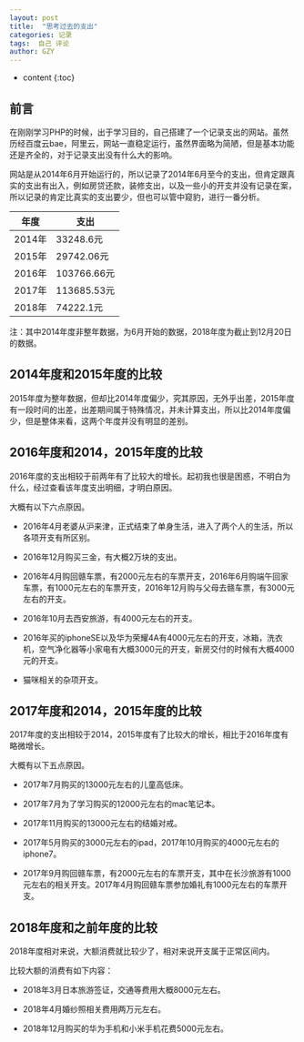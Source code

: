 ```yaml
---
layout: post
title:  "思考过去的支出"
categories: 记录
tags:  自己 评论
author: GZY
---
```


* content
{:toc}

## 前言

在刚刚学习PHP的时候，出于学习目的，自己搭建了一个记录支出的网站。虽然历经百度云bae，阿里云，网站一直稳定运行，虽然界面略为简陋，但是基本功能还是齐全的，对于记录支出没有什么大的影响。

网站是从2014年6月开始运行的，所以记录了2014年6月至今的支出，但肯定跟真实的支出有出入，例如房贷还款，装修支出，以及一些小的开支并没有记录在案，所以记录的肯定比真实的支出要少，但也可以管中窥豹，进行一番分析。

年度 | 支出 
---- | ---
2014年 | 33248.6元
2015年 | 29742.06元
2016年 | 103766.66元
2017年 | 113685.53元
2018年 | 74222.1元

注：其中2014年度非整年数据，为6月开始的数据，2018年度为截止到12月20日的数据。





## 2014年度和2015年度的比较

2015年度为整年数据，但却比2014年度偏少，究其原因，无外乎出差，2015年度有一段时间的出差，出差期间属于特殊情况，并未计算支出，所以比2014年度偏少，但是整体来看，这两个年度并没有明显的差别。

## 2016年度和2014，2015年度的比较

2016年度的支出相较于前两年有了比较大的增长。起初我也很是困惑，不明白为什么，经过查看该年度支出明细，才明白原因。

大概有以下六点原因。

* 2016年4月老婆从沪来津，正式结束了单身生活，进入了两个人的生活，所以各项开支有所区别。

* 2016年12月购买三金，有大概2万块的支出。

* 2016年4月购回赣车票，有2000元左右的车票开支，2016年6月购端午回家车票，有1000元左右的车票开支，2016年12月购与父母去赣车票，有3000元左右的开支。

* 2016年10月去西安旅游，有4000元左右的开支。

* 2016年买的iphoneSE以及华为荣耀4A有4000元左右的开支，冰箱，洗衣机，空气净化器等小家电有大概3000元的开支，新房交付的时候有大概4000元的开支。

* 猫咪相关的杂项开支。

## 2017年度和2014，2015年度的比较

2017年度的支出相较于2014，2015年度有了比较大的增长，相比于2016年度有略微增长。

大概有以下五点原因。

* 2017年7月购买的13000元左右的儿童高低床。

* 2017年7月为了学习购买的12000元左右的mac笔记本。

* 2017年11月购买的13000元左右的结婚对戒。

* 2017年5月购买的3000元左右的ipad，2017年10月购买的4000元左右的iphone7。

* 2017年9月购回赣车票，有2000元左右的车票开支，其中在长沙旅游有1000元左右的相关开支。2017年4月购回赣车票参加婚礼有1000元左右的车票开支。

## 2018年度和之前年度的比较

2018年度相对来说，大额消费就比较少了，相对来说开支属于正常区间内。

比较大额的消费有如下内容：

* 2018年3月日本旅游签证，交通等费用大概8000元左右。

* 2018年4月婚纱照相关费用两万元左右。

* 2018年12月购买的华为手机和小米手机花费5000元左右。

